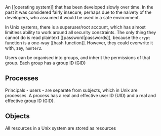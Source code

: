 An [[operating system]] that has been developed slowly over time. In the past it was considered fairly insecure, perhaps due to the naivety of the developers, who assumed it would be used in a safe environment. 

In Unix systems, there is a superuser/root account, which has almost limitless ability to work around all security constraints. The only thing they cannot do is read plaintext [[password|passwords]], because the `crypt` function is a one-way [[hash function]]. However, they could overwrite it with, say, `hunter2`.

Users can be organised into groups, and inherit the permissions of that group. Each group has a group ID (GID)

## Processes
Principals - users - are separate from subjects, which in Unix are processes. A process has a real and effective user ID (UID) and a real and effective group ID (GID). 

## Objects
All resources in a Unix system are stored as resources